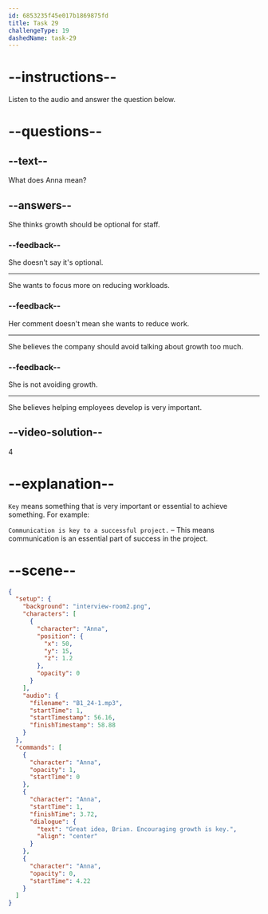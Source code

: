 ```yaml
---
id: 6853235f45e017b1869875fd
title: Task 29
challengeType: 19
dashedName: task-29
---
```


<!-- (Audio) Anna: Great idea, Brian. Encouraging growth is key. -->

# --instructions--

Listen to the audio and answer the question below.

# --questions--

## --text--

What does Anna mean?

## --answers--

She thinks growth should be optional for staff.

### --feedback--

She doesn't say it's optional.

---

She wants to focus more on reducing workloads.

### --feedback--

Her comment doesn't mean she wants to reduce work.

---

She believes the company should avoid talking about growth too much.

### --feedback--

She is not avoiding growth.

---

She believes helping employees develop is very important.

## --video-solution--

4

# --explanation--

`Key` means something that is very important or essential to achieve something. For example:

`Communication is key to a successful project.` – This means communication is an essential part of success in the project.

# --scene--

```json
{
  "setup": {
    "background": "interview-room2.png",
    "characters": [
      {
        "character": "Anna",
        "position": {
          "x": 50,
          "y": 15,
          "z": 1.2
        },
        "opacity": 0
      }
    ],
    "audio": {
      "filename": "B1_24-1.mp3",
      "startTime": 1,
      "startTimestamp": 56.16,
      "finishTimestamp": 58.88
    }
  },
  "commands": [
    {
      "character": "Anna",
      "opacity": 1,
      "startTime": 0
    },
    {
      "character": "Anna",
      "startTime": 1,
      "finishTime": 3.72,
      "dialogue": {
        "text": "Great idea, Brian. Encouraging growth is key.",
        "align": "center"
      }
    },
    {
      "character": "Anna",
      "opacity": 0,
      "startTime": 4.22
    }
  ]
}
```
